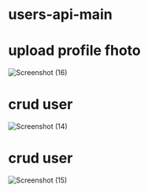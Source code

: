 # users-api-main
# upload profile fhoto
![Screenshot (16)](https://user-images.githubusercontent.com/44079569/97068499-3d523a00-15f2-11eb-86b4-985af080cb82.png)
# crud user
![Screenshot (14)](https://user-images.githubusercontent.com/44079569/96493259-f4eff080-126e-11eb-913a-348b78f83ecf.png)
# crud user
![Screenshot (15)](https://user-images.githubusercontent.com/44079569/96493269-f7524a80-126e-11eb-9a74-ed4af50c04b6.png)
